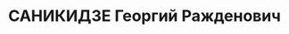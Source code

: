 ---
title: САНИКИДЗЕ Георгий Ражденович
description: "Род. в 1906, Ванский район, с. Шуамта, грузин. Род занятий: бывш. Зам.\
  \ Зав. лабораторией овцеводства и крупного рогатого скота НИИЖ Грузии. Агроном-зоотехник.\
  \ \n  Осужден Тройкой при НКВД ГССР 08.02.1938. Мера наказания: расстрел с конфискацией\
  \ личного имущества"
---
